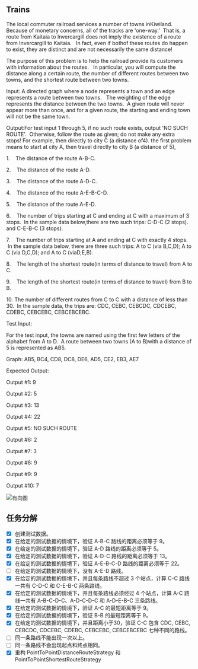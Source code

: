 ## Trains

The local commuter railroad services a number of towns inKiwiland.  
Because of monetary concerns, all of the tracks are 'one-way.' 
That is, a route from Kaitaia to Invercargill does not imply the existence of a route from Invercargill to Kaitaia.  
In fact, even if bothof these routes do happen to exist, they are distinct and are not necessarily the same distance!

The purpose of this problem is to help the railroad provide its customers with information about the routes.  
In particular, you will compute the distance along a certain route, 
the number of different routes between two towns, and the shortest route between two towns.

Input: A directed graph where a node represents a town and an edge represents a route between two towns.  
The weighting of the edge represents the distance between the two towns.  A given route will never appear more than once, 
and for a given route, the starting and ending town will not be the same town.

Output:For test input 1 through 5, if no such route exists, output 'NO SUCH ROUTE'. 
Otherwise, follow the route as given; do not make any extra stops! For example, 
then directly to city C (a distance of4).
the first problem means to start at city A, then travel directly to city B (a distance of 5), 

1.    The distance of the route A-B-C.

2.    The distance of the route A-D.

3.    The distance of the route A-D-C.

4.    The distance of the route A-E-B-C-D.

5.    The distance of the route A-E-D.

6.    The number of trips starting at C and ending at C with a maximum of 3 stops.  In the sample data below,there are two such trips: C-D-C (2 stops). and C-E-B-C (3 stops).

7.    The number of trips starting at A and ending at C with exactly 4 stops.  In the sample data below, there are three such trips: A to C (via B,C,D); A to C (via D,C,D); and A to C (viaD,E,B).

8.    The length of the shortest route(in terms of distance to travel) from A to C.

9.    The length of the shortest route(in terms of distance to travel) from B to B.

10. The number of different routes from C to C with a distance of less than 30.  In the sample data, the trips are: CDC, CEBC, CEBCDC, CDCEBC, CDEBC, CEBCEBC, CEBCEBCEBC.


Test Input:

For the test input, the towns are named using the first few letters of the alphabet from A to D.  A route between two towns (A to B)with a distance of 5 is represented as AB5.

Graph: AB5, BC4, CD8, DC8, DE6, AD5, CE2, EB3, AE7

Expected Output:

Output #1: 9

Output #2: 5

Output #3: 13

Output #4: 22

Output #5: NO SUCH ROUTE

Output #6: 2

Output #7: 3

Output #8: 9

Output #9: 9

Output #10: 7

![有向图](./digraph.jpg)

## 任务分解
- [x] 创建测试数据。
- [x] 在给定的测试数据的情境下，验证 A-B-C 路线的距离必须等于 9。
- [x] 在给定的测试数据的情境下，验证 A-D 路线的距离必须等于 5。
- [x] 在给定的测试数据的情境下，验证 A-D-C 路线的距离必须等于 13。
- [x] 在给定的测试数据的情境下，验证 A-E-B-C-D 路线的距离必须等于 22。
- [ ] 在给定的测试数据的情境下，没有 A-E-D 路线。
- [x] 在给定的测试数据的情境下，并且每条路线不超过 3 个站点，计算 C-C 路线一共有 C-D-C 和 C-E-B-C 两条路线。
- [x] 在给定的测试数据的情境下，并且每条路线必须经过 4 个站点，计算 A-C 路线一共有 A-B-C-D-C、A-D-C-D-C 和 A-D-E-B-C 三条路线。
- [x] 在给定的测试数据的情境下，验证 A-C 的最短距离等于 9。
- [x] 在给定的测试数据的情境下，验证 B-B 的最短距离等于 9。
- [x] 在给定的测试数据的情境下，并且距离小于30，验证 C-C 包含 CDC, CEBC, CEBCDC, CDCEBC, CDEBC, CEBCEBC, CEBCEBCEBC 七种不同的路线。
- [ ] 同一条路线不能出现一次以上。
- [ ] 同一条路线不会出现起点和终点相同。
- [x] 重构 PointToPointDistanceRouteStrategy 和 PointToPointShortestRouteStrategy
